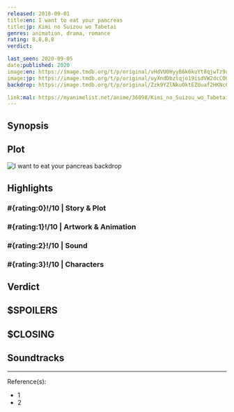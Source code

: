 ```yaml
---
released: 2018-09-01
title:en: I want to eat your pancreas
title:jp: Kimi no Suizou wo Tabetai
genres: animation, drama, romance
rating: 8,8,8,8
verdict:

last_seen: 2020-09-05
date:published: 2020
image:en: https://image.tmdb.org/t/p/original/vHdVU0HyyB6k6kuYt8qjwTz9one.jpg
image:jp: https://image.tmdb.org/t/p/original/uyXndDbzlqjo19isdVW2dcCOUy6.jpg
backdrop: https://image.tmdb.org/t/p/original/Zzk9YZlNkuOktEZUuaf2HKNc6B.jpg

link:mal: https://myanimelist.net/anime/36098/Kimi_no_Suizou_wo_Tabetai
---
```



## Synopsis

## Plot

![I want to eat your pancreas backdrop](https://image.tmdb.org/t/p/original/YLyORLsYIjC0d1TFBSpJKk7piP.jpg)

## Highlights

### #{rating:0}!/10 | Story & Plot

### #{rating:1}!/10 | Artwork & Animation

### #{rating:2}!/10 | Sound

### #{rating:3}!/10 | Characters

## Verdict

## $SPOILERS

## $CLOSING

## Soundtracks

***
Reference(s):

- 1
- 2
